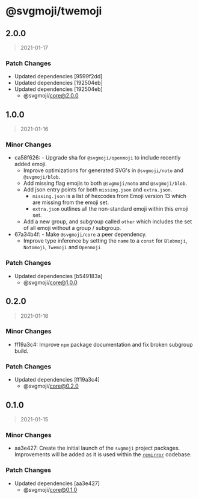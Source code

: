# @svgmoji/twemoji

## 2.0.0

> 2021-01-17

### Patch Changes

- Updated dependencies [9599f2dd]
- Updated dependencies [192504eb]
- Updated dependencies [192504eb]
  - @svgmoji/core@2.0.0

## 1.0.0

> 2021-01-16

### Minor Changes

- ca58f626: - Upgrade sha for `@svgmoji/openmoji` to include recently added emoji.
  - Improve optimizations for generated SVG's in `@svgmoji/noto` and `@svgmoji/blob`.
  - Add missing flag emojis to both `@svgmoji/noto` and `@svgmoji/blob`.
  - Add json entry points for both `missing.json` and `extra.json`.
    - `missing.json` is a list of hexcodes from Emoji version 13 which are missing from the emoji set.
    - `extra.json` outlines all the non-standard emoji within this emoji set.
  - Add a new group, and subgroup called `other` which includes the set of all emoji without a group / subgroup.
- 67a34b4f: - Make `@svgmoji/core` a peer dependency.
  - Improve type inference by setting the `name` to a `const` for `Blobmoji`, `Notomoji`, `Twemoji` and `Openmoji`

### Patch Changes

- Updated dependencies [b549183a]
  - @svgmoji/core@1.0.0

## 0.2.0

> 2021-01-16

### Minor Changes

- ff19a3c4: Improve `npm` package documentation and fix broken subgroup build.

### Patch Changes

- Updated dependencies [ff19a3c4]
  - @svgmoji/core@0.2.0

## 0.1.0

> 2021-01-15

### Minor Changes

- aa3e427: Create the initial launch of the `svgmoji` project packages. Improvements will be added as it is used within the [`remirror`](https://remirror.io) codebase.

### Patch Changes

- Updated dependencies [aa3e427]
  - @svgmoji/core@0.1.0
